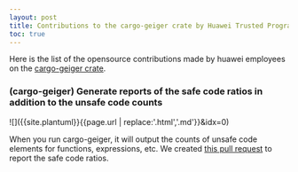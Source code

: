 ```yaml
---
layout: post
title: Contributions to the cargo-geiger crate by Huawei Trusted Programming 
toc: true
---
```


Here is the list of the opensource contributions made by huawei employees on the [cargo-geiger crate](https://github.com/rust-secure-code/cargo-geiger).

### (cargo-geiger) Generate reports of the safe code ratios in addition to the unsafe code counts

![]({{site.plantuml}}{{page.url | replace:'.html','.md'}}&idx=0)<!--@startuml
file code as "Rust\nproject"
file report as "Report of \nunsafe counts"
file report2 as "Report of \nsafe ratios"
component geiger as "cargo-geiger"
component geiger2 as "cargo-geiger --output-format=Ratio"
code -> geiger
code -> geiger2
geiger -> report
geiger2 -> report2
@enduml-->

When you run cargo-geiger, it will output the counts of unsafe code elements for functions, expressions, etc. We created [this pull request](https://github.com/rust-secure-code/cargo-geiger/pull/167) to report the safe code ratios.

